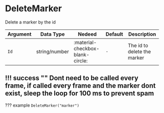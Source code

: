 # DeleteMarker
Delete a marker by the id

| Argument              | Data Type                            | Nedeed                    | Default         | Description
| ----------------------| ------------------------------------ | ------------------------- |-----------------|-------------
| `Id`                | string/number | :material-checkbox-blank-circle: | `-` | The id to delete the marker
    
!!! success ""
    Dont need to be called every frame, if called every frame and the marker dont exist, sleep the loop for 100 ms to prevent spam
---
??? example
    ```
    DeleteMarker("marker")
    ```